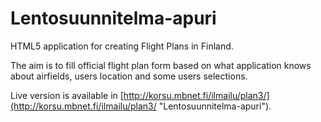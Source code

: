 # Lentosuunnitelma-apuri #

HTML5 application for creating Flight Plans in Finland.

The aim is to fill official flight plan form based on what application knows about airfields, users location and some users selections.

Live version is available in [http://korsu.mbnet.fi/ilmailu/plan3/](http://korsu.mbnet.fi/ilmailu/plan3/ "Lentosuunnitelma-apuri").

